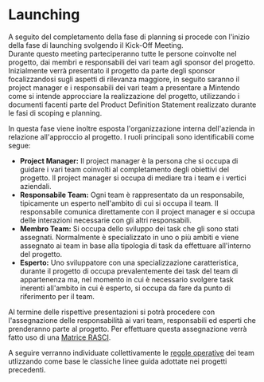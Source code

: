 <!--.-->

# Launching

A seguito del completamento della fase di planning si procede con l'inizio della fase di launching svolgendo il Kick-Off Meeting. <br>
Durante questo meeting parteciperanno tutte le persone coinvolte nel progetto, dai membri e responsabili dei vari team agli sponsor del progetto. Inizialmente verrà presentato il progetto da parte degli sponsor focalizzandosi sugli aspetti di rilevanza maggiore, in seguito saranno il project manager e i responsabili dei vari team a presentare a Mintendo come si intende approcciare la realizzazione del progetto, utilizzando i documenti facenti parte del Product Definition Statement realizzato durante le fasi di scoping e planning. 

In questa fase viene inoltre esposta l'organizzazione interna dell'azienda in relazione all'approccio al progetto. 
I ruoli principali sono identificabili come segue:
- **Project Manager:** Il project manager è la persona che si occupa di guidare i vari team coinvolti al completamento degli obiettivi del progetto. Il project manager si occupa di mediare tra i team e i vertici aziendali. 
- **Responsabile Team:** Ogni team è rappresentato da un responsabile, tipicamente un esperto nell'ambito di cui si occupa il team. Il responsabile comunica direttamente con il project manager e si occupa delle interazioni necessarie con gli altri responsabili. 
- **Membro Team:** Si occupa dello sviluppo dei task che gli sono stati assegnati. Normalmente è specializzato in uno o più ambiti e viene assegnato ai team in base alla tipologia di task da effettuare all'interno del progetto. 
- **Esperto:** Uno sviluppatore con una specializzazione caratteristica, durante il progetto di occupa prevalentemente dei task del team di appartenenza ma, nel momento in cui è necessario svolgere task inerenti all'ambito in cui è esperto, si occupa da fare da punto di riferimento per il team.

Al termine delle rispettive presentazioni si potrà procedere con l'assegnazione delle responsabilità ai vari team, responsabili ed esperti che prenderanno parte al progetto. 
Per effettuare questa assegnazione verrà fatto uso di una [Matrice RASCI](../documentazione/launchingC/RASCI.md).

A seguire verranno individuate collettivamente le [regole operative](../documentazione/launchingC/regole_operative.md) dei team utlizzando come base le classiche linee guida adottate nei progetti precedenti. 



